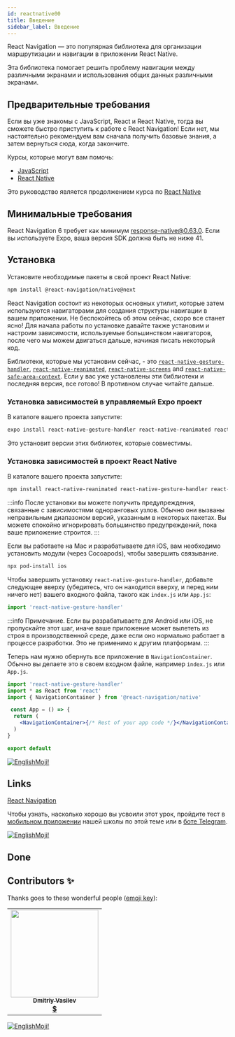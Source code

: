 ```yaml
---
id: reactnative00
title: Введение
sidebar_label: Введение
---
```


React Navigation — это популярная библиотека для организации маршрутизации и навигации в приложении React Native.

Эта библиотека помогает решить проблему навигации между различными экранами и использования общих данных различными экранами.

## Предварительные требования
Если вы уже знакомы с JavaScript, React и React Native, тогда вы сможете быстро приступить к работе с React Navigation! Если нет, мы настоятельно рекомендуем вам сначала получить базовые знания, а затем вернуться сюда, когда закончите.

Курсы, которые могут вам помочь:

- [JavaScript](https://www.jscamp.app/docs/javascript01)
- [React Native](https://www.jscamp.app/docs/reactnative01)

Это руководство является продолжением курса по [React Native](https://www.jscamp.app/docs/reactnative01)

## Минимальные требования
React Navigation 6 требует как минимум response-native@0.63.0. Если вы используете Expo, ваша версия SDK должна быть не ниже 41.

## Установка
Установите необходимые пакеты в свой проект React Native:

```bash npm2yarn
npm install @react-navigation/native@next
```

React Navigation состоит из некоторых основных утилит, которые затем используются навигаторами для создания структуры навигации в вашем приложении. Не беспокойтесь об этом сейчас, скоро все станет ясно! Для начала работы по установке давайте также установим и настроим зависимости, используемые большинством навигаторов, после чего мы можем двигаться дальше, начиная писать некоторый код.

Библиотеки, которые мы установим сейчас, - это  [`react-native-gesture-handler`](https://github.com/software-mansion/react-native-gesture-handler), [`react-native-reanimated`](https://github.com/software-mansion/react-native-reanimated), [`react-native-screens`](https://github.com/software-mansion/react-native-screens) and [`react-native-safe-area-context`](https://github.com/th3rdwave/react-native-safe-area-context). Если у вас уже установлены эти библиотеки и последняя версия, все готово! В противном случае читайте дальше.

### Установка зависимостей в управляемый Expo проект

В каталоге вашего проекта запустите:

```sh
expo install react-native-gesture-handler react-native-reanimated react-native-screens react-native-safe-area-context
```

Это установит версии этих библиотек, которые совместимы.

### Установка зависимостей в проект React Native

В каталоге вашего проекта запустите:

```bash npm2yarn
npm install react-native-reanimated react-native-gesture-handler react-native-screens react-native-safe-area-context
```

:::info
После установки вы можете получить предупреждения, связанные с зависимостями одноранговых узлов. Обычно они вызваны неправильным диапазоном версий, указанным в некоторых пакетах. Вы можете спокойно игнорировать большинство предупреждений, пока ваше приложение строится.
:::

Если вы работаете на Mac и разрабатываете для iOS, вам необходимо установить модули (через Cocoapods), чтобы завершить связывание.

```sh
npx pod-install ios
```

Чтобы завершить установку `react-native-gesture-handler`, добавьте следующее вверху (убедитесь, что он находится вверху, и перед ним ничего нет) вашего входного файла, такого как `index.js` или `App.js`:

```jsx
import 'react-native-gesture-handler'
```
:::info
Примечание. Если вы разрабатываете для Android или iOS, не пропускайте этот шаг, иначе ваше приложение может вылететь из строя в производственной среде, даже если оно нормально работает в процессе разработки. Это не применимо к другим платформам.
:::

Теперь нам нужно обернуть все приложение в `NavigationContainer`. Обычно вы делаете это в своем входном файле, например `index.js` или `App.js`.

```jsx
import 'react-native-gesture-handler'
import * as React from 'react'
import { NavigationContainer } from '@react-navigation/native'

 const App = () => {
  return (
    <NavigationContainer>{/* Rest of your app code */}</NavigationContainer>
  )
}

export default
```

[![EnglishMoji!](/img/logo/NeuroCoder.png)](https://vk.com/neurocoder)

## Links

[React Navigation](https://reactnavigation.org/docs/6.x/getting-started)

Чтобы узнать, насколько хорошо вы усвоили этот урок, пройдите тест в [мобильном приложении](http://onelink.to/njhc95) нашей школы по этой теме или в [боте Telegram](https://t.me/javascriptcamp_bot).

[![EnglishMoji!](/img/logo/NeuroCoder.png)](https://vk.com/neurocoder)

## Done 

## Contributors ✨

Thanks goes to these wonderful people ([emoji key](https://allcontributors.org/docs/en/emoji-key)):

<table>
  <tr>
    <td align="center"><a href="https://fullstackserverless.github.io/"><img src="https://avatars0.githubusercontent.com/u/6774813?v=4?s=200" width="200px;" alt=""/><br /><sub><b>Dmitriy Vasilev</b></sub></a><br /> <a href="https://github.com/gHashTag/react-native-village/commits?author=gHashTag" title="Documentation">  💲</a></td>
  </tr>
</table>

[![EnglishMoji!](/img/logo/NeuroCoder.png)](https://vk.com/neurocoder)
